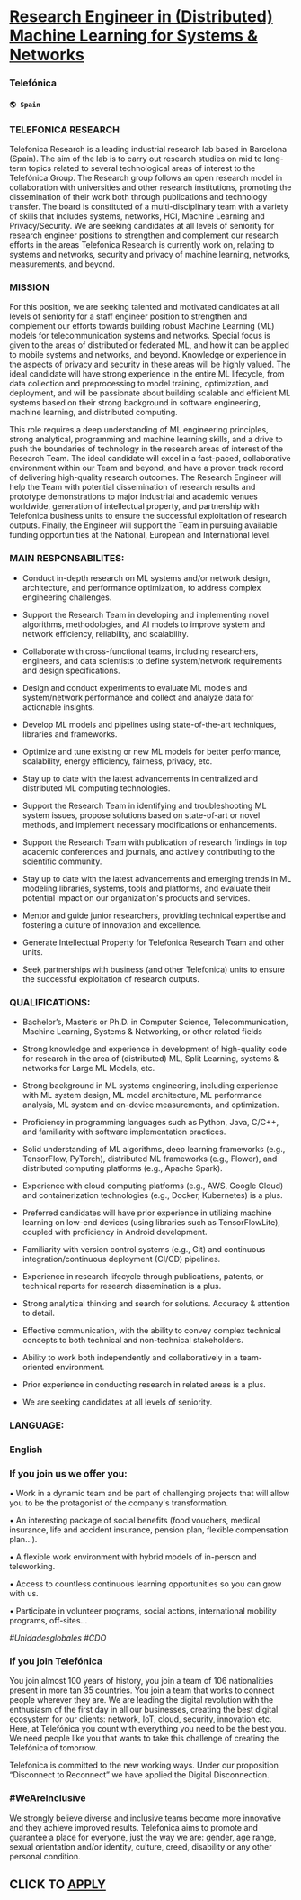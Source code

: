 # [Research Engineer in (Distributed) Machine Learning for Systems & Networks](https://www.remotewlb.com/apply/research-engineer-in-distributed-machine-learning-for-systems-networks)  
### Telefónica  
#### `🌎 Spain`  

### TELEFONICA RESEARCH

Telefonica Research is a leading industrial research lab based in Barcelona (Spain). The aim of the lab is to carry out research studies on mid to long-term topics related to several technological areas of interest to the Telefónica Group. The Research group follows an open research model in collaboration with universities and other research institutions, promoting the dissemination of their work both through publications and technology transfer. The board is constituted of a multi-disciplinary team with a variety of skills that includes systems, networks, HCI, Machine Learning and Privacy/Security. We are seeking candidates at all levels of seniority for research engineer positions to strengthen and complement our research efforts in the areas Telefonica Research is currently work on, relating to systems and networks, security and privacy of machine learning, networks, measurements, and beyond.

### MISSION

For this position, we are seeking talented and motivated candidates at all levels of seniority for a staff engineer position to strengthen and complement our efforts towards building robust Machine Learning (ML) models for telecommunication systems and networks. Special focus is given to the areas of distributed or federated ML, and how it can be applied to mobile systems and networks, and beyond. Knowledge or experience in the aspects of privacy and security in these areas will be highly valued. The ideal candidate will have strong experience in the entire ML lifecycle, from data collection and preprocessing to model training, optimization, and deployment, and will be passionate about building scalable and efficient ML systems based on their strong background in software engineering, machine learning, and distributed computing.

This role requires a deep understanding of ML engineering principles, strong analytical, programming and machine learning skills, and a drive to push the boundaries of technology in the research areas of interest of the Research Team. The ideal candidate will excel in a fast-paced, collaborative environment within our Team and beyond, and have a proven track record of delivering high-quality research outcomes. The Research Engineer will help the Team with potential dissemination of research results and prototype demonstrations to major industrial and academic venues worldwide, generation of intellectual property, and partnership with Telefonica business units to ensure the successful exploitation of research outputs. Finally, the Engineer will support the Team in pursuing available funding opportunities at the National, European and International level.

### MAIN RESPONSABILITES:

  * Conduct in-depth research on ML systems and/or network design, architecture, and performance optimization, to address complex engineering challenges. 

  * Support the Research Team in developing and implementing novel algorithms, methodologies, and AI models to improve system and network efficiency, reliability, and scalability. 

  * Collaborate with cross-functional teams, including researchers, engineers, and data scientists to define system/network requirements and design specifications. 

  * Design and conduct experiments to evaluate ML models and system/network performance and collect and analyze data for actionable insights. 

  * Develop ML models and pipelines using state-of-the-art techniques, libraries and frameworks. 

  * Optimize and tune existing or new ML models for better performance, scalability, energy efficiency, fairness, privacy, etc. 

  * Stay up to date with the latest advancements in centralized and distributed ML computing technologies. 

  * Support the Research Team in identifying and troubleshooting ML system issues, propose solutions based on state-of-art or novel methods, and implement necessary modifications or enhancements. 

  * Support the Research Team with publication of research findings in top academic conferences and journals, and actively contributing to the scientific community. 

  * Stay up to date with the latest advancements and emerging trends in ML modeling libraries, systems, tools and platforms, and evaluate their potential impact on our organization's products and services. 

  * Mentor and guide junior researchers, providing technical expertise and fostering a culture of innovation and excellence. 

  * Generate Intellectual Property for Telefonica Research Team and other units. 

  * Seek partnerships with business (and other Telefonica) units to ensure the successful exploitation of research outputs. 

### QUALIFICATIONS:

  * Bachelor’s, Master’s or Ph.D. in Computer Science, Telecommunication, Machine Learning, Systems & Networking, or other related fields 

  * Strong knowledge and experience in development of high-quality code for research in the area of (distributed) ML, Split Learning, systems & networks for Large ML Models, etc. 

  * Strong background in ML systems engineering, including experience with ML system design, ML model architecture, ML performance analysis, ML system and on-device measurements, and optimization. 

  * Proficiency in programming languages such as Python, Java, C/C++, and familiarity with software implementation practices. 

  * Solid understanding of ML algorithms, deep learning frameworks (e.g., TensorFlow, PyTorch), distributed ML frameworks (e.g., Flower), and distributed computing platforms (e.g., Apache Spark). 

  * Experience with cloud computing platforms (e.g., AWS, Google Cloud) and containerization technologies (e.g., Docker, Kubernetes) is a plus. 

  * Preferred candidates will have prior experience in utilizing machine learning on low-end devices (using libraries such as TensorFlowLite), coupled with proficiency in Android development. 

  * Familiarity with version control systems (e.g., Git) and continuous integration/continuous deployment (CI/CD) pipelines. 

  * Experience in research lifecycle through publications, patents, or technical reports for research dissemination is a plus. 

  * Strong analytical thinking and search for solutions. Accuracy & attention to detail. 

  * Effective communication, with the ability to convey complex technical concepts to both technical and non-technical stakeholders. 

  * Ability to work both independently and collaboratively in a team-oriented environment. 

  * Prior experience in conducting research in related areas is a plus. 

  * We are seeking candidates at all levels of seniority. 

### LANGUAGE:

### English

### If you join us we offer you:

• Work in a dynamic team and be part of challenging projects that will allow you to be the protagonist of the company's transformation.

• An interesting package of social benefits (food vouchers, medical insurance, life and accident insurance, pension plan, flexible compensation plan...).

• A flexible work environment with hybrid models of in-person and teleworking.

• Access to countless continuous learning opportunities so you can grow with us.

• Participate in volunteer programs, social actions, international mobility programs, off-sites...

 _#Unidadesglobales #CDO_

### If you join Telefónica

You join almost 100 years of history, you join a team of 106 nationalities present in more tan 35 countries. You join a team that works to connect people wherever they are. We are leading the digital revolution with the enthusiasm of the first day in all our businesses, creating the best digital ecosystem for our clients: network, IoT, cloud, security, innovation etc. Here, at Telefónica you count with everything you need to be the best you. We need people like you that wants to take this challenge of creating the Telefónica of tomorrow.

Telefonica is committed to the new working ways. Under our proposition “Disconnect to Reconnect” we have applied the Digital Disconnection.

### #WeAreInclusive

We strongly believe diverse and inclusive teams become more innovative and they achieve improved results. Telefonica aims to promote and guarantee a place for everyone, just the way we are: gender, age range, sexual orientation and/or identity, culture, creed, disability or any other personal condition.

  
## CLICK TO [APPLY](https://www.remotewlb.com/apply/research-engineer-in-distributed-machine-learning-for-systems-networks)

